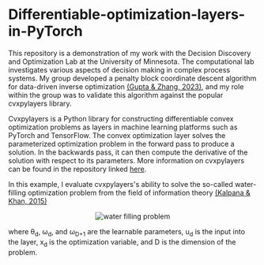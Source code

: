 # Differentiable-optimization-layers-in-PyTorch

This repository is a demonstration of my work with the Decision Discovery and Optimization Lab at the University of Minnesota. The computational lab investigates various aspects of decision making in complex process systems. My group developed a penalty block coordinate descent algorithm for data-driven inverse optimization [(Gupta & Zhang, 2023)](https://www.sciencedirect.com/science/article/abs/pii/S0098135422004562?via%3Dihub), and my role within the group was to validate this algorithm against the popular cvxpylayers library. 

Cvxpylayers is a Python library for constructing differentiable convex optimization problems as layers in machine learning platforms such as PyTorch and TensorFlow. The convex optimization layer solves the parameterized optimization problem in the forward pass to produce a solution. In the backwards pass, it can then compute the derivative of the solution with respect to its parameters. More information on cvxpylayers can be found in the repository linked [here](https://locuslab.github.io/2019-10-28-cvxpylayers/).

In this example, I evaluate cvxpylayers's ability to solve the so-called water-filling optimization problem from the field of information theory [(Kalpana & Khan, 2015)](https://www.researchgate.net/publication/278333941_Fast_Computation_of_Generalized_Waterfilling_Problems )

<p align="center">
  <img src="https://drive.google.com/uc?export=view&id=105QxfxfRHohik6Rcz23up7GWdh7L9rGF" alt="water filling problem">
</p>

where θ<sub>d</sub>, ω<sub>d</sub>, and ω<sub>D+1</sub> are the learnable parameters, u<sub>d</sub> is the input into the layer, x<sub>d</sub> is the optimization variable, and D is the dimension of the problem.
